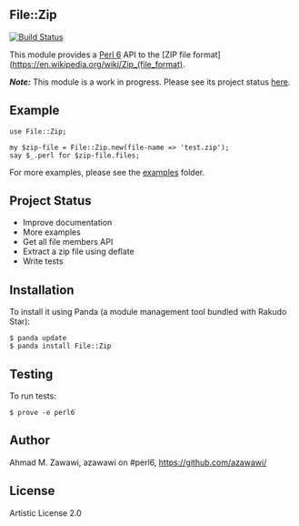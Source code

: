 ## File::Zip

[![Build Status](https://travis-ci.org/azawawi/perl6-file-zip.svg?branch=master)](https://travis-ci.org/azawawi/perl6-file-zip)

This module provides a [Perl 6](http://perl6.org) API to the [ZIP file format](https://en.wikipedia.org/wiki/Zip_(file_format).

***Note:*** This module is a work in progress. Please see its project status [here](https://github.com/azawawi/perl6-file-zip/blob/master/README.md#project-status).

## Example

```Perl6
use File::Zip;

my $zip-file = File::Zip.new(file-name => 'test.zip');
say $_.perl for $zip-file.files;
```

For more examples, please see the [examples](examples) folder.

## Project Status

- Improve documentation
- More examples
- Get all file members API
- Extract a zip file using deflate
- Write tests

## Installation

To install it using Panda (a module management tool bundled with Rakudo Star):

```
$ panda update
$ panda install File::Zip
```

## Testing

To run tests:

```
$ prove -e perl6
```

## Author

Ahmad M. Zawawi, azawawi on #perl6, https://github.com/azawawi/

## License

Artistic License 2.0
